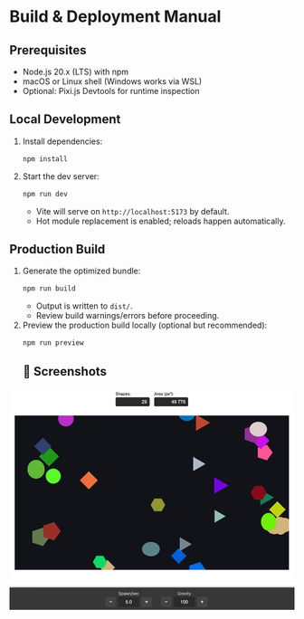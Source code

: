# Build & Deployment Manual

## Prerequisites
- Node.js 20.x (LTS) with npm
- macOS or Linux shell (Windows works via WSL)
- Optional: Pixi.js Devtools for runtime inspection

## Local Development
1. Install dependencies:
   ```bash
   npm install
   ```
2. Start the dev server:
   ```bash
   npm run dev
   ```
   - Vite will serve on `http://localhost:5173` by default.
   - Hot module replacement is enabled; reloads happen automatically.

## Production Build
1. Generate the optimized bundle:
   ```bash
   npm run build
   ```
   - Output is written to `dist/`.
   - Review build warnings/errors before proceeding.
2. Preview the production build locally (optional but recommended):
   ```bash
   npm run preview
   ```
   ## 📸 Screenshots
![Main](docs/main.png)
